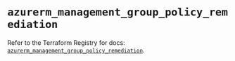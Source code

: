 # `azurerm_management_group_policy_remediation`

Refer to the Terraform Registry for docs: [`azurerm_management_group_policy_remediation`](https://registry.terraform.io/providers/hashicorp/azurerm/3.113.0/docs/resources/management_group_policy_remediation).
